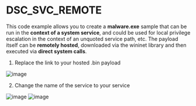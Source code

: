 # DSC_SVC_REMOTE
This code example allows you to create a **malware.exe** sample that can be run in the **context of a system service**, and could be used for local privilege escalation in the context of an unquoted service path, etc. The payload itself can be **remotely hosted**, downloaded via the wininet library and then executed via **direct system calls**. 

1. Replace the link to your hosted .bin payload 

![image](https://user-images.githubusercontent.com/50073731/236861981-678d0fa7-18e9-4318-95cd-346cb5464dec.png)

2. Change the name of the service to your service 

![image](https://user-images.githubusercontent.com/50073731/236862074-a8a46ee5-b97f-4a83-9e9d-e4b37d2e7ceb.png)
![image](https://user-images.githubusercontent.com/50073731/236862198-a3c5d566-9af1-4920-9860-7da461b8686f.png)
